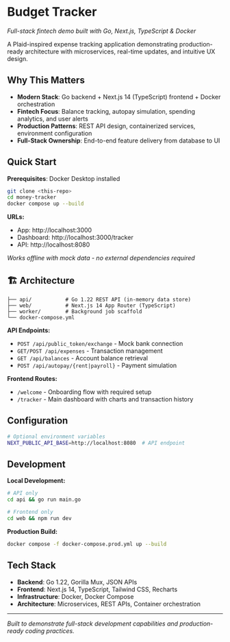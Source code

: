 # Budget Tracker
*Full-stack fintech demo built with Go, Next.js, TypeScript & Docker*

A Plaid-inspired expense tracking application demonstrating production-ready architecture with microservices, real-time updates, and intuitive UX design.

## Why This Matters
- **Modern Stack**: Go backend + Next.js 14 (TypeScript) frontend + Docker orchestration
- **Fintech Focus**: Balance tracking, autopay simulation, spending analytics, and user alerts
- **Production Patterns**: REST API design, containerized services, environment configuration
- **Full-Stack Ownership**: End-to-end feature delivery from database to UI

## Quick Start
**Prerequisites**: Docker Desktop installed

```bash
git clone <this-repo>
cd money-tracker
docker compose up --build
```

**URLs:**
-  App: http://localhost:3000
-  Dashboard: http://localhost:3000/tracker  
-  API: http://localhost:8080

*Works offline with mock data - no external dependencies required*


## 🏗 Architecture

```
├── api/           # Go 1.22 REST API (in-memory data store)
├── web/           # Next.js 14 App Router (TypeScript)
├── worker/        # Background job scaffold
└── docker-compose.yml
```

**API Endpoints:**
- `POST /api/public_token/exchange` - Mock bank connection
- `GET/POST /api/expenses` - Transaction management  
- `GET /api/balances` - Account balance retrieval
- `POST /api/autopay/{rent|payroll}` - Payment simulation

**Frontend Routes:**
- `/welcome` - Onboarding flow with required setup
- `/tracker` - Main dashboard with charts and transaction history

##  Configuration

```bash
# Optional environment variables
NEXT_PUBLIC_API_BASE=http://localhost:8080  # API endpoint
```

##  Development

**Local Development:**
```bash
# API only
cd api && go run main.go

# Frontend only  
cd web && npm run dev
```

**Production Build:**
```bash
docker compose -f docker-compose.prod.yml up --build
```


##  Tech Stack
- **Backend**: Go 1.22, Gorilla Mux, JSON APIs
- **Frontend**: Next.js 14, TypeScript, Tailwind CSS, Recharts
- **Infrastructure**: Docker, Docker Compose
- **Architecture**: Microservices, REST APIs, Container orchestration

---
*Built to demonstrate full-stack development capabilities and production-ready coding practices.*
